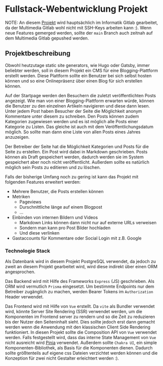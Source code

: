 # Fullstack-Webentwicklung Projekt

NOTE: An diesem [Projekt](https://r-n-d.informatik.hs-augsburg.de:8080/romankol/blogging-plattform)
wird hauptsächlich im Informatik Gitlab gearbeitet,
da der Multimedia Gitlab wohl nicht mit SSH-Keys arbeiten kann :). Wenn neue Features
gemerged werden, sollte der `main` Branch auch zeitnah auf dem Multimedia Gitlab gepushed werden.

## Projektbeschreibung

Obwohl heutzutage static site generators, wie Hugo oder Gatsby,
immer beliebter werden, soll in diesem Projekt ein CMS für eine Blogging-Plattform
erstellt werden. Diese Plattform sollte ein Benutzer bei sich selbst hosten
können und so eine Onlinepräsenz über einen Blog für sich erstellen können.

Auf der Startpage werden den Besuchern die zuletzt veröffentlichten Posts angezeigt.
Wie man von einer Blogging-Plattform erwarten würde, können die Benutzer zu den einzelnen
Artikeln navigieren und diese dann lesen. Unter jedem Post haben Besucher der Seite die Möglichkeit
anonym Kommentare unter diesem zu schreiben. Den Posts können zudem Kategorien zugewiesen werden
und es ist möglich alle Posts einer Kategorie zu Listen. Das gleiche ist auch mit dem Veröffentlichungsdatum
möglich. So sollte man dann eine Liste von allen Posts eines Jahres anzuzeigen.

Der Betreiber der Seite hat die Möglichkeit Kategorien und Posts für die Seite zu erstellen.
Ein Post wird dabei in Markdown geschrieben. Posts können als Draft gespeichert werden,
dadurch werden sie im System gespeichert aber noch nicht veröffentlicht. Außerdem sollte es natürlich möglich
sein Posts zu editieren und zu löschen.

Falls der bisherige Umfang noch zu gering ist kann das Projekt mit folgenden Features erweitert werden:

- Mehrere Benutzer, die Posts erstellen können
- Metriken
  - Pageviews
  - Durschnittliche länge auf einem Blogpost
  - ...
- Einbinden von internen Bildern und Videos
  - Markdown Links können dann nicht nur auf externe URLs verweisen
  - Sondern man kann pro Post Bilder hochladen
  - Und diese verlinken
- Gastaccounts für Kommentare oder Social Login mit z.B. Google

### Technologie Stack

Als Datenbank wird in diesem Projekt PostgreSQL verwendet, da jedoch zu zweit an diesem Projekt gearbeitet wird,
wird diese indirekt über einen ORM angesprochen.

Das Backend wird mit Hilfe des Frameworks `Express` (JS) geschrieben. Als ORM wird vermutlich `Prisma` eingesetzt.
Um bestimmte Endpoints nur dem Betreiber zugänglich zu machen, werden Bearer Tokens im `Authorization` Header verwendet.

Das Frontend wird mit Hilfe von `Vue` erstellt. Da `vite` als Bundler verwendet wird,
könnte Server Site Rendering (SSR) verwendet werden, um die Komponenten im Frontend server zu rendern
und so die Zeit zu reduzieren bis der Nutzer den Seiteninhalt sieht. Dies sollte jedoch erst dann gemacht werden
wenn die Anwendung mit den klassischen Client Side Rendering funktioniert.
In diesen Projekt sollte die Composition API von `Vue` verwendet werden. Falls festgestellt wird, dass das interne State Management von `Vue` nicht ausreicht
wird [Pinia](https://pinia.vuejs.org/) verwendet. Außerdem sollte `Chakra UI`, ein simple Komponenten-Bibliothek, als Basis für die Komponenten dienen.
Dadurch sollte größtenteils auf eigene css Dateien verzichtet werden können und die Konzeption für zwei nicht Gestalter erleichtert werden :).
